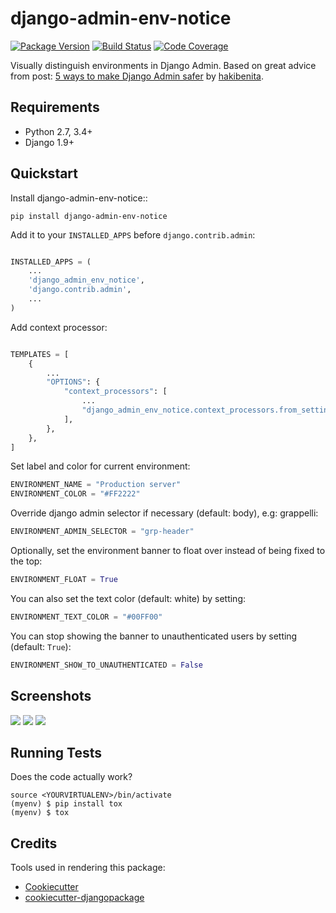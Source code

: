 # django-admin-env-notice

[![Package Version](https://badge.fury.io/py/django-admin-env-notice.svg)](https://badge.fury.io/py/django-admin-env-notice)
[![Build Status](https://travis-ci.org/dizballanze/django-admin-env-notice.svg?branch=master)](https://travis-ci.org/dizballanze/django-admin-env-notice)
[![Code Coverage](https://codecov.io/gh/dizballanze/django-admin-env-notice/branch/master/graph/badge.svg)](https://codecov.io/gh/dizballanze/django-admin-env-notice)

Visually distinguish environments in Django Admin. Based on great advice from post: [5 ways to make Django Admin safer](https://hackernoon.com/5-ways-to-make-django-admin-safer-eb7753698ac8) by [hakibenita](https://hackernoon.com/@hakibenita).

## Requirements

- Python 2.7, 3.4+
- Django 1.9+


## Quickstart

Install django-admin-env-notice::

```
pip install django-admin-env-notice
```

Add it to your `INSTALLED_APPS` before `django.contrib.admin`:

```python

INSTALLED_APPS = (
    ...
    'django_admin_env_notice',
    'django.contrib.admin',
    ...
)
```

Add context processor:

```python

TEMPLATES = [
    {
        ...
        "OPTIONS": {
            "context_processors": [
                ...
                "django_admin_env_notice.context_processors.from_settings",
            ],
        },
    },
]
```

Set label and color for current environment:

```python
ENVIRONMENT_NAME = "Production server"
ENVIRONMENT_COLOR = "#FF2222"
```

Override django admin selector if necessary (default: body), e.g: grappelli:

```python
ENVIRONMENT_ADMIN_SELECTOR = "grp-header"
```

Optionally, set the environment banner to float over instead of being fixed to the top:

```python
ENVIRONMENT_FLOAT = True
```

You can also set the text color (default: white) by setting:
```python
ENVIRONMENT_TEXT_COLOR = "#00FF00"
```

You can stop showing the banner to unauthenticated users by setting (default: `True`):
 
```python
ENVIRONMENT_SHOW_TO_UNAUTHENTICATED = False
```

## Screenshots

![](./screenshots/prod.png)
![](./screenshots/dev.png)
![](./screenshots/testing.png)

## Running Tests

Does the code actually work?

```
source <YOURVIRTUALENV>/bin/activate
(myenv) $ pip install tox
(myenv) $ tox
```

## Credits

Tools used in rendering this package:

- [Cookiecutter](https://github.com/audreyr/cookiecutter)
- [cookiecutter-djangopackage](https://github.com/pydanny/cookiecutter-djangopackage)
